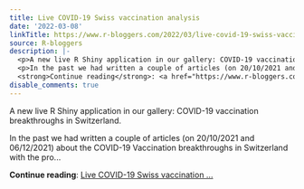```yaml
---
title: Live COVID-19 Swiss vaccination analysis
date: '2022-03-08'
linkTitle: https://www.r-bloggers.com/2022/03/live-covid-19-swiss-vaccination-analysis/
source: R-bloggers
description: |-
  <p>A new live R Shiny application in our gallery: COVID-19 vaccination breakthroughs in Switzerland.</p>
  <p>In the past we had written a couple of articles (on 20/10/2021 and 06/12/2021) about the COVID-19 Vaccination breakthroughs in Switzerland with the pro...</p>
  <strong>Continue reading</strong>: <a href="https://www.r-bloggers.com/2022/03/live-covid-19-swiss-vaccination-analysis/">Live COVID-19 Swiss vaccination ...
disable_comments: true
---
```

<p>A new live R Shiny application in our gallery: COVID-19 vaccination breakthroughs in Switzerland.</p>
<p>In the past we had written a couple of articles (on 20/10/2021 and 06/12/2021) about the COVID-19 Vaccination breakthroughs in Switzerland with the pro...</p>
<strong>Continue reading</strong>: <a href="https://www.r-bloggers.com/2022/03/live-covid-19-swiss-vaccination-analysis/">Live COVID-19 Swiss vaccination ...